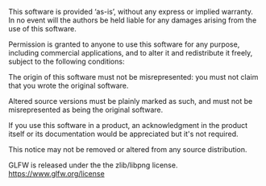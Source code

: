 This software is provided ‘as-is’, without any express or implied warranty.<br>
In no event will the authors be held liable for any damages arising from the use of this software.<br>

Permission is granted to anyone to use this software for any purpose, including commercial applications, and to alter it and redistribute it freely, subject to the following conditions:<br>

The origin of this software must not be misrepresented: you must not claim that you wrote the original software.<br> 

Altered source versions must be plainly marked as such, and must not be misrepresented as being the original software.<br>

If you use this software in a product, an acknowledgment in the product itself or its documentation would be appreciated but it's not required.<br>

This notice may not be removed or altered from any source distribution.<br>

GLFW is released under the the zlib/libpng license.<br>
https://www.glfw.org/license <br>
